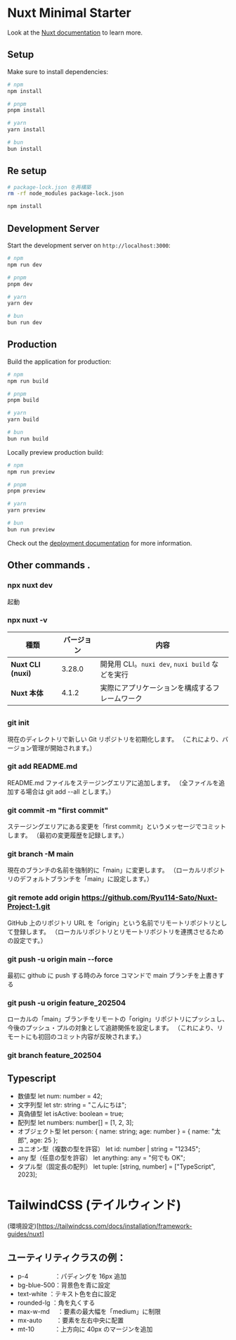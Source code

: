 # Nuxt Minimal Starter

Look at the [Nuxt documentation](https://nuxt.com/docs/getting-started/introduction) to learn more.

## Setup

Make sure to install dependencies:

```bash
# npm
npm install

# pnpm
pnpm install

# yarn
yarn install

# bun
bun install
```

## Re setup

```bash
# package-lock.json を再構築
rm -rf node_modules package-lock.json

npm install

```

## Development Server

Start the development server on `http://localhost:3000`:

```bash
# npm
npm run dev

# pnpm
pnpm dev

# yarn
yarn dev

# bun
bun run dev
```

## Production

Build the application for production:

```bash
# npm
npm run build

# pnpm
pnpm build

# yarn
yarn build

# bun
bun run build
```

Locally preview production build:

```bash
# npm
npm run preview

# pnpm
pnpm preview

# yarn
yarn preview

# bun
bun run preview
```

Check out the [deployment documentation](https://nuxt.com/docs/getting-started/deployment) for more information.

## Other commands .

### npx nuxt dev

起動

### npx nuxt -v

| 種類                | バージョン | 内容                                            |
| ------------------- | ---------- | ----------------------------------------------- |
| **Nuxt CLI (nuxi)** | 3.28.0     | 開発用 CLI。`nuxi dev`, `nuxi build` などを実行 |
| **Nuxt 本体**       | 4.1.2      | 実際にアプリケーションを構成するフレームワーク  |

##

### git init

現在のディレクトリで新しい Git リポジトリを初期化します。 （これにより、バージョン管理が開始されます。）

### git add README.md

README.md ファイルをステージングエリアに追加します。 （全ファイルを追加する場合は git add --all とします。）

### git commit -m "first commit"

ステージングエリアにある変更を「first commit」というメッセージでコミットします。 （最初の変更履歴を記録します。）

### git branch -M main

現在のブランチの名前を強制的に「main」に変更します。 （ローカルリポジトリのデフォルトブランチを「main」に設定します。）

### git remote add origin https://github.com/Ryu114-Sato/Nuxt-Project-1.git

GitHub 上のリポジトリ URL を「origin」という名前でリモートリポジトリとして登録します。 （ローカルリポジトリとリモートリポジトリを連携させるための設定です。）

### git push -u origin main --force

最初に github に push する時のみ force コマンドで main ブランチを上書きする

### git push -u origin feature_202504

ローカルの「main」ブランチをリモートの「origin」リポジトリにプッシュし、今後のプッシュ・プルの対象として追跡関係を設定します。 （これにより、リモートにも初回のコミット内容が反映されます。）

### git branch feature_202504

## Typescript

- 数値型
  let num: number = 42;
- 文字列型
  let str: string = "こんにちは";
- 真偽値型
  let isActive: boolean = true;
- 配列型
  let numbers: number[] = [1, 2, 3];
- オブジェクト型
  let person: { name: string; age: number } = { name: "太郎", age: 25 };
- ユニオン型（複数の型を許容）
  let id: number | string = "12345";
- any 型（任意の型を許容）
  let anything: any = "何でも OK";
- タプル型（固定長の配列）
  let tuple: [string, number] = ["TypeScript", 2023];

# TailwindCSS (テイルウィンド)

(環境設定)[https://tailwindcss.com/docs/installation/framework-guides/nuxt]

## ユーティリティクラスの例：

- p-4 　　　　：パディングを 16px 追加
- bg-blue-500：背景色を青に設定
- text-white ：テキスト色を白に設定
- rounded-lg ：角を丸くする
- max-w-md 　：要素の最大幅を「medium」に制限
- mx-auto 　　：要素を左右中央に配置
- mt-10 　　　：上方向に 40px のマージンを追加
